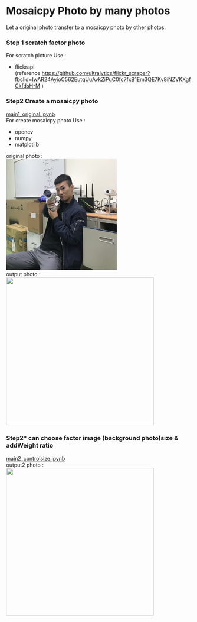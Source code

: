 # Mosaicpy Photo by many photos
Let a original photo transfer to a mosaicpy photo by other photos.

### Step 1 scratch factor photo
For scratch picture Use :  <br />
* flickrapi <br />
(reference https://github.com/ultralytics/flickr_scraper?fbclid=IwAR24AyioC562EutqUuAvkZiPuC0fc7fxB1Em3QE7Kv8iNZVKXgfCkfdsH-M )

### Step2 Create a mosaicpy photo
[main1_original.ipynb](main1_original.ipynb) <br />
For create mosaicpy photo Use : <br />
* opencv
* numpy
* matplotlib
<a/>

original photo : <br />
<img src="photo.jpg" width="300" height="300" /> <br />
output photo : <br />
<img src="output.png" width="400" height="400" /> <br />


### Step2* can choose factor image (background photo)size & addWeight ratio
[main2_controlsize.ipynb](main2_controlsize.ipynb) <br />
output2 photo : <br />
<img src="output2.png" width="400" height="400" /> <br />
